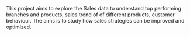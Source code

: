 This project aims to explore the Sales data to understand top performing branches and products, sales trend of of different products, customer behaviour. The aims is to study how sales strategies can be improved and optimized.
